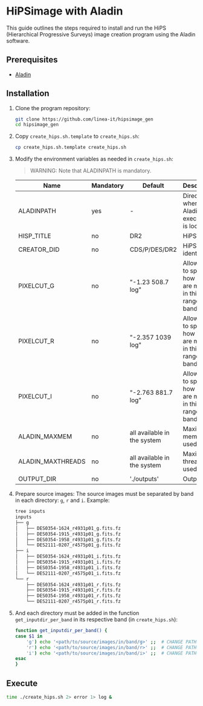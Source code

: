 # HiPSimage with Aladin

This guide outlines the steps required to install and run the HiPS (Hierarchical Progressive Surveys) image creation program using the Aladin software.

## Prerequisites

- [Aladin](https://aladin.u-strasbg.fr/aladin.gml) 

## Installation

1. Clone the program repository:
    ```sh
    git clone https://github.com/linea-it/hipsimage_gen
    cd hipsimage_gen
    ```

2. Copy `create_hips.sh.template` to `create_hips.sh`:
    ```sh
    cp create_hips.sh.template create_hips.sh
    ```

3. Modify the environment variables as needed in `create_hips.sh`:

    > WARNING: Note that ALADINPATH is mandatory.

    | Name | Mandatory | Default | Description |
    |------|----------|---------|-------------|
    | ALADINPATH | yes | - | Directory where the Aladin executable is located. |
    | HISP_TITLE | no | DR2 | HiPS title |
    | CREATOR_DID | no | CDS/P/DES/DR2 | HiPS identifier |
    | PIXELCUT_G | no | "-1.23 508.7 log" |  Allows you to specify how pixels are mapped in this value range to g band|
    | PIXELCUT_R | no | "-2.357 1039 log" |  Allows you to specify how pixels are mapped in this value range to r band|
    | PIXELCUT_I | no | "-2.763 881.7 log" |  Allows you to specify how pixels are mapped in this value range to i band|
    | ALADIN_MAXMEM | no | all available in the system | Maximum memory used |
    | ALADIN_MAXTHREADS | no | all available in the system | Maximum threads used |
    | OUTPUT_DIR | no | './outputs' | Output dir |

4. Prepare source images:
    The source images must be separated by band in each directory: `g`, `r` and `i`.
    Example:
    ```sh
    tree inputs
    inputs
    ├── g
    │   ├── DES0354-1624_r4931p01_g.fits.fz
    │   ├── DES0354-1915_r4931p01_g.fits.fz
    │   ├── DES0354-1958_r4931p01_g.fits.fz
    │   └── DES2111-0207_r4575p01_g.fits.fz
    ├── i
    │   ├── DES0354-1624_r4931p01_i.fits.fz
    │   ├── DES0354-1915_r4931p01_i.fits.fz
    │   ├── DES0354-1958_r4931p01_i.fits.fz
    │   └── DES2111-0207_r4575p01_i.fits.fz
    └── r
        ├── DES0354-1624_r4931p01_r.fits.fz
        ├── DES0354-1915_r4931p01_r.fits.fz
        ├── DES0354-1958_r4931p01_r.fits.fz
        └── DES2111-0207_r4575p01_r.fits.fz
    ```

5. And each directory must be added in the function `get_inputdir_per_band` in its respective band (in `create_hips.sh`):
    ```sh
    function get_inputdir_per_band() {
    case $1 in
        'g') echo '<path/to/source/images/in/band/g>' ;;  # CHANGE PATH!
        'r') echo '<path/to/source/images/in/band/r>' ;;  # CHANGE PATH!
        'i') echo '<path/to/source/images/in/band/i>' ;;  # CHANGE PATH!
    esac
    }
    ```

## Execute
```sh
time ./create_hips.sh 2> error 1> log & 
```
